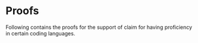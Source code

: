 # Proofs
Following contains the proofs for the support of claim for having proficiency in certain coding languages.  
